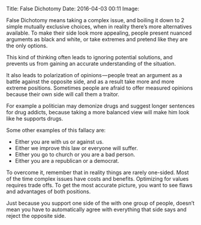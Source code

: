 Title: False Dichotomy
Date: 2016-04-03 00:11
Image: 

False Dichotomy means taking a complex issue, and boiling it down to 2 simple mutually exclusive choices, when in reality there’s more alternatives available. To make their side look more appealing, people present nuanced arguments as black and white, or take extremes and pretend like they are the only options.

This kind of thinking often leads to ignoring potential solutions, and prevents us from gaining an accurate understanding of the situation.

It also leads to polarization of opinions — people treat an argument as a battle against the opposite side, and as a result take more and more extreme positions. Sometimes people are afraid to offer measured opinions because their own side will call them a traitor.

For example a politician may demonize drugs and suggest longer sentences for drug addicts, because taking a more balanced view will make him look like he supports drugs.

Some other examples of this fallacy are:

- Either you are with us or against us.
- Either we improve this law or everyone will suffer.
- Either you go to church or you are a bad person.
- Either you are a republican or a democrat.

To overcome it, remember that in reality things are rarely one-sided. Most of the time complex issues have costs and benefits. Optimizing for values requires trade offs. To get the most accurate picture, you want to see flaws and advantages of both positions.

Just because you support one side of the with one group of people, doesn’t mean you have to automatically agree with everything that side says and reject the opposite side.
